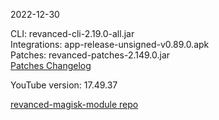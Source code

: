 2022-12-30
  
CLI: revanced-cli-2.19.0-all.jar  
Integrations: app-release-unsigned-v0.89.0.apk  
Patches: revanced-patches-2.149.0.jar  
[Patches Changelog](https://github.com/revanced/revanced-patches/releases/tag/v2.149.0)  

YouTube version: 17.49.37  

[revanced-magisk-module repo](https://github.com/j-hc/revanced-magisk-module)
